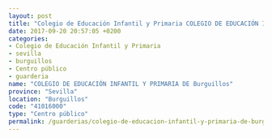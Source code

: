 ```yaml
---
layout: post
title: "Colegio de Educación Infantil y Primaria COLEGIO DE EDUCACIÓN INFANTIL Y PRIMARIA DE Burguillos"
date: 2017-09-20 20:57:05 +0200
categories:
- Colegio de Educación Infantil y Primaria
- sevilla
- burguillos
- Centro público
- guarderia
name: "COLEGIO DE EDUCACIÓN INFANTIL Y PRIMARIA DE Burguillos"
province: "Sevilla"
location: "Burguillos"
code: "41016000"
type: "Centro público"
permalink: /guarderias/colegio-de-educacion-infantil-y-primaria-de-burguillos.html
---
```

